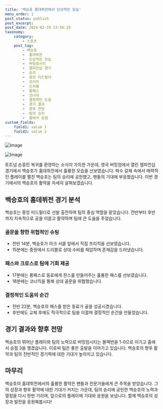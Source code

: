 ```yaml
---
title: '백승호 홈데뷔전에서 인상적인 모습'
menu_order: 1
post_status: publish
post_excerpt: 
post_date: 2024-02-19 13:56:19
taxonomy:
    category:
        - 스포츠
    post_tag:
        - 백승호
        -  홈데뷔전
        -  인상적인 모습
        -  버밍엄시티
        -  챔피언십 경기
        -  승리
        -  중앙 미드필더
        -  프리킥
        -  드리블
        -  롱패스
        -  코너킥
        -  결정적인 도움
        -  경기 결과
        -  향후 전망
        -  팀의 승리
        -  홈에서 승점
custom_fields:
    field1: value 1
    field2: value 2
---
```


![Image](https://imgnews.pstatic.net/image/076/2024/02/14/2024021401000879300117021_20240214064301981.jpg?type=w647)

![Image](https://imgnews.pstatic.net/image/076/2024/02/14/2024021401000879300117022_20240214064301984.jpg?type=w647)

토트넘 손흥민 복귀를 환영하는 소식이 가득한 가운데, 영국 버밍엄에서 열린 챔피언십 경기에서 백승호가 홈데뷔전에서 훌륭한 모습을 선보였습니다. 박수 갈채 속에서 매력적인 플레이를 펼친 백승호는 팀의 승리에 공헌했고, 팬들의 기대에 부응했습니다. 이번 경기에서의 백승호의 활약을 자세히 살펴보겠습니다.
## 백승호의 홈데뷔전 경기 분석
백승호는 중앙 미드필더로 선발 출전하여 팀의 중심 역할을 맡았습니다. 전반부터 후반까지 지속적으로 공을 이끌고 활약하며 팀에 큰 도움을 주었습니다. 
### 골문을 향한 위협적인 슈팅
- 전반 14분, 백승호가 아크 서클 앞에서 직접 프리킥을 선보였습니다. 
- 15분에는 중원에서 드리블로 상대 수비를 제압하며 존재감을 드러냈습니다.
### 패스와 크로스로 팀에 기회 제공
- 17분에는 롱패스로 동료에게 찬스를 만들어주는 훌륭한 패스를 선보였습니다.
- 18분에는 코너킥을 통해 상대 골문을 위협했습니다.
### 결정적인 도움의 순간
- 전반 22분, 백승호의 패스를 받은 동료가 골을 성공시켰습니다.
- 후반에도 교체 후에도 적극적으로 팀을 이끌며 결정적인 순간을 만들었습니다.
## 경기 결과와 향후 전망
백승호의 뛰어난 플레이와 팀의 노력으로 버밍엄시티는 블랙번을 1-0으로 이기고 홈에서 승점 3을 챙겼습니다. 이로써 팀은 좋은 출발을 이어가고 있습니다. 백승호의 향후 활약과 팀의 전반적인 경기력에 대한 기대가 높아지고 있습니다.
## 마무리
백승호의 홈데뷔전에서의 훌륭한 활약은 팬들과 전문가들에게 큰 주목을 받았습니다. 그의 성장과 향후 활약에 대한 기대가 커지는 가운데, 팀의 승리에 공헌한 백승호의 노력과 열정을 다시 한번 기리며, 앞으로의 플레이에 기대와 응원을 보냅니다. 함께 백승호의 성장과 발전을 응원해봅시다!
